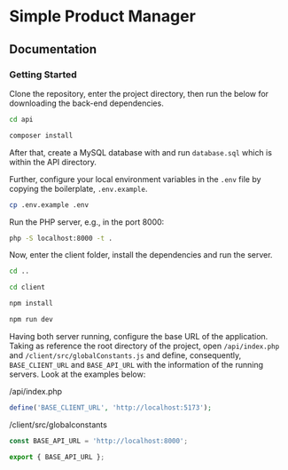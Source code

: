# Simple Product Manager

## Documentation

### Getting Started

Clone the repository, enter the project directory, then run the below for downloading the back-end dependencies.

```sh
cd api

composer install
```
After that, create a MySQL database with and run `database.sql` which is within the API directory.

Further, configure your local environment variables in the `.env` file by copying the boilerplate, `.env.example`.

```sh
cp .env.example .env
```

Run the PHP server, e.g., in the port 8000:

```sh
php -S localhost:8000 -t .
```

Now, enter the client folder, install the dependencies and run the server.

```sh
cd ..

cd client

npm install

npm run dev
```

Having both server running, configure the base URL of the application. Taking as reference the root directory of the project, open `/api/index.php` and `/client/src/globalConstants.js` and define, consequently, `BASE_CLIENT_URL` and `BASE_API_URL` with the information of the running servers. Look at the examples below:

/api/index.php
```php
define('BASE_CLIENT_URL', 'http://localhost:5173');
```

/client/src/globalconstants
```js
const BASE_API_URL = 'http://localhost:8000';

export { BASE_API_URL };
```